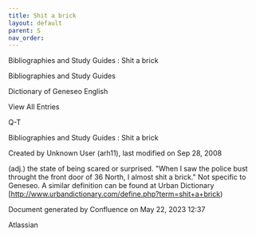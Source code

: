 ```yaml
---
title: Shit a brick
layout: default
parent: S
nav_order:
---
```


Bibliographies and Study Guides : Shit a brick

Bibliographies and Study Guides

Dictionary of Geneseo English

View All Entries

Q-T

Bibliographies and Study Guides : Shit a brick

Created by  Unknown User (arh11), last modified on Sep 28, 2008

(adj.) the state of being scared or surprised. &quot;When I saw the police bust throught the front door of 36 North, I almost shit a brick.&quot; Not specific to Geneseo. A similar definition can be found at Urban Dictionary [http://www.urbandictionary.com/define.php?term=shit+a+brick)

Document generated by Confluence on May 22, 2023 12:37

Atlassian
